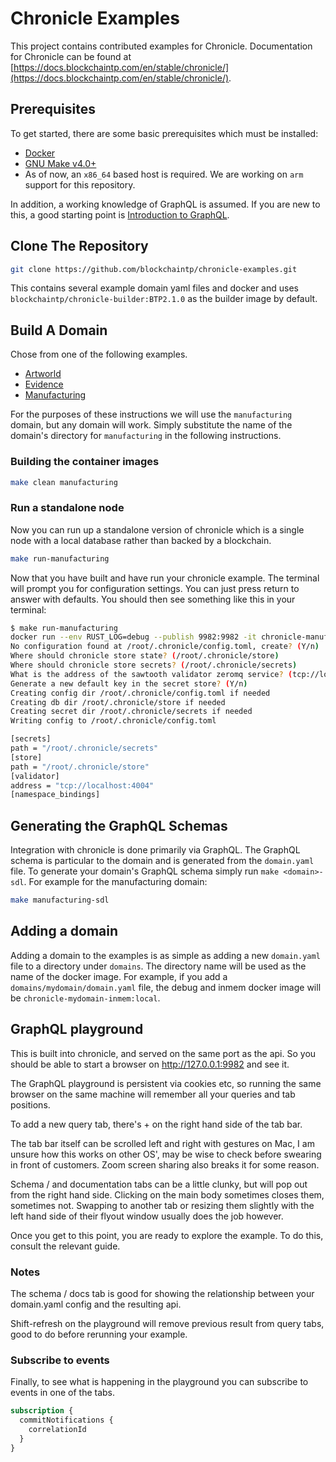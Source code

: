 # Chronicle Examples

This project contains contributed examples for Chronicle.  Documentation for
Chronicle can be found at
[https://docs.blockchaintp.com/en/stable/chronicle/](https://docs.blockchaintp.com/en/stable/chronicle/).

## Prerequisites

To get started, there are some basic prerequisites which must be installed:

* [Docker](https://docs.docker.com/install/)
* [GNU Make v4.0+](https://www.gnu.org/software/make/)
* As of now, an `x86_64` based host is required. We are working on `arm`
  support for this repository.

In addition, a working knowledge of GraphQL is assumed. If you are new to this,
a good starting point is [Introduction to GraphQL](https://graphql.org/learn/).

## Clone The Repository

```bash
git clone https://github.com/blockchaintp/chronicle-examples.git
```

This contains several example domain yaml files and docker and uses
`blockchaintp/chronicle-builder:BTP2.1.0` as the builder image by default.

## Build A Domain

Chose from one of the following examples.

* [Artworld](./domains/artworld/guide.md)
* [Evidence](./domains/evidence/guide.md)
* [Manufacturing](./domains/manufacturing/guide.md)

For the purposes of these instructions we will use the `manufacturing` domain,
but any domain will work.  Simply substitute the name of the domain's directory
for `manufacturing` in the following instructions.

### Building the container images

```bash
make clean manufacturing
```

### Run a standalone node

Now you can run up a standalone version of chronicle which is a single node with
a local database rather than backed by a blockchain.

```bash
make run-manufacturing
```

Now that you have built and have run your chronicle example. The terminal will
prompt you for configuration settings. You can just press return to answer with
defaults. You should then see something like this in your terminal:

```bash
$ make run-manufacturing
docker run --env RUST_LOG=debug --publish 9982:9982 -it chronicle-manufacturing-inmem:local --console-logging pretty serve-graphql --interface 0.0.0.0:9982 --open
No configuration found at /root/.chronicle/config.toml, create? (Y/n)
Where should chronicle store state? (/root/.chronicle/store)
Where should chronicle store secrets? (/root/.chronicle/secrets)
What is the address of the sawtooth validator zeromq service? (tcp://localhost:4004)
Generate a new default key in the secret store? (Y/n)
Creating config dir /root/.chronicle/config.toml if needed
Creating db dir /root/.chronicle/store if needed
Creating secret dir /root/.chronicle/secrets if needed
Writing config to /root/.chronicle/config.toml

[secrets]
path = "/root/.chronicle/secrets"
[store]
path = "/root/.chronicle/store"
[validator]
address = "tcp://localhost:4004"
[namespace_bindings]
```

## Generating the GraphQL Schemas

Integration with chronicle is done primarily via GraphQL. The GraphQL schema is
particular to the domain and is generated from the `domain.yaml` file. To
generate your domain's GraphQL schema simply run
`make <domain>-sdl`.  For example for the manufacturing domain:

```bash
make manufacturing-sdl
```

## Adding a domain

Adding a domain to the examples is as simple as adding a new `domain.yaml` file
to a directory under `domains`.  The directory name will be used as the name of
the docker image.  For example, if you add a `domains/mydomain/domain.yaml`
file, the debug and inmem docker image will be `chronicle-mydomain-inmem:local`.

## GraphQL playground

This is built into chronicle, and served on the same port as the api. So you
should be able to start a browser on <http://127.0.0.1:9982> and see it.

The GraphQL playground is persistent via cookies etc, so running the same
browser on the same machine will remember all your queries and tab positions.

To add a new query tab, there's + on the right hand side of the tab bar.

The tab bar itself can be scrolled left and right with gestures on Mac, I am
unsure how this works on other OS', may be wise to check before swearing in
front of customers. Zoom screen sharing also breaks it for some reason.

Schema / and documentation tabs can be a little clunky, but will pop out from
the right hand side. Clicking on the main body sometimes closes them, sometimes
not. Swapping to another tab or resizing them slightly with the left hand side
of their flyout window usually does the job however.

Once you get to this point, you are ready to explore the example. To do this,
consult the relevant guide.

### Notes

The schema / docs tab is good for showing the relationship between
your domain.yaml config and the resulting api.

Shift-refresh on the playground will remove previous result from query tabs,
good to do before rerunning your example.

### Subscribe to events

Finally, to see what is happening in the playground you can subscribe to events
in one of the tabs.

```graphql
subscription {
  commitNotifications {
    correlationId
  }
}
```
